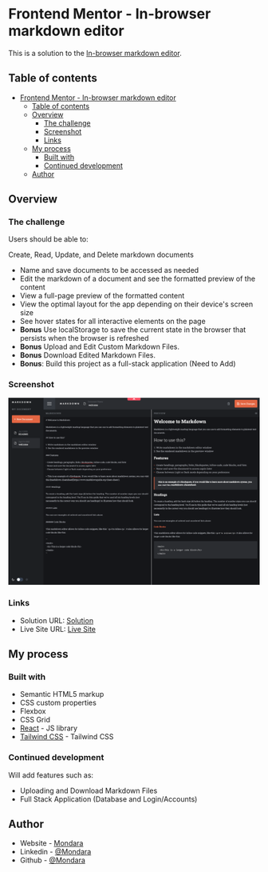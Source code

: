# Frontend Mentor - In-browser markdown editor

This is a solution to the [In-browser markdown editor](https://www.frontendmentor.io/challenges/inbrowser-markdown-editor-r16TrrQX9).

## Table of contents

- [Frontend Mentor - In-browser markdown editor](#frontend-mentor---in-browser-markdown-editor)
  - [Table of contents](#table-of-contents)
  - [Overview](#overview)
    - [The challenge](#the-challenge)
    - [Screenshot](#screenshot)
    - [Links](#links)
  - [My process](#my-process)
    - [Built with](#built-with)
    - [Continued development](#continued-development)
  - [Author](#author)


## Overview

### The challenge

Users should be able to:

Create, Read, Update, and Delete markdown documents
- Name and save documents to be accessed as needed
- Edit the markdown of a document and see the formatted preview of the content
- View a full-page preview of the formatted content
- View the optimal layout for the app depending on their device's screen size
- See hover states for all interactive elements on the page
- **Bonus** Use localStorage to save the current state in the browser that persists when the browser is refreshed
- **Bonus** Upload and Edit Custom Markdown Files.
- **Bonus** Download Edited Markdown Files.
- **Bonus**: Build this project as a full-stack application (Need to Add)

### Screenshot

![](./screenshots/Screenshot-desktop-dark.png)


### Links

- Solution URL: [Solution](https://www.frontendmentor.io/solutions/in-browser-markdown-editor-5IJEhwVeEG)
- Live Site URL: [Live Site](https://markdown-editor-mt.netlify.app/)

## My process

### Built with

- Semantic HTML5 markup
- CSS custom properties
- Flexbox
- CSS Grid
- [React](https://reactjs.org/) - JS library
- [Tailwind CSS](https://tailwindcss.com/) - Tailwind CSS


### Continued development

Will add features such as:
 - Uploading and Download Markdown Files
 - Full Stack Application (Database and Login/Accounts)


## Author

- Website - [Mondara](https://mondarathotage.com/)
- Linkedin - [@Mondara](https://www.linkedin.com/in/mondara-thotage/)
- Github - [@Mondara](https://github.com/Mondara)

